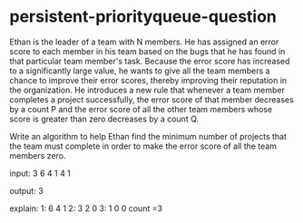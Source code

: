 # persistent-priorityqueue-question
Ethan is the leader of a team with N members. He has assigned an error score to each member in his team based on the bugs that he has found in that particular team member's task. Because the error score has increased to a significantly large value, he wants to give all the team members a chance to improve their error scores, thereby improving their reputation in the organization. He introduces a new rule that whenever a team member completes a project successfully, the error score of that member decreases by a count P and the error score of all the other team members whose score is greater than zero decreases by a count Q.

Write an algorithm to help Ethan find the minimum number of projects that the team must complete in order to make the error score of all the team members zero.

input:
3
6 4 1
4
1

output:
3

explain:
1:  6 4 1
2:  3 2 0
3:  1 0 0
count =3
